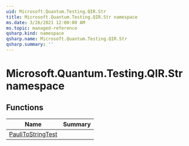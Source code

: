 ```yaml
---
uid: Microsoft.Quantum.Testing.QIR.Str
title: Microsoft.Quantum.Testing.QIR.Str namespace
ms.date: 3/26/2021 12:00:00 AM
ms.topic: managed-reference
qsharp.kind: namespace
qsharp.name: Microsoft.Quantum.Testing.QIR.Str
qsharp.summary: ''
---
```


# Microsoft.Quantum.Testing.QIR.Str namespace




<!-- summaries -->


## Functions

| Name | Summary |
|------|---------|
|[PauliToStringTest](xref:Microsoft.Quantum.Testing.QIR.Str.PauliToStringTest) | |

<!-- /summaries -->
